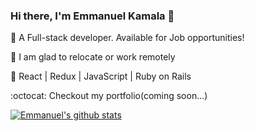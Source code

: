 ### Hi there, I'm Emmanuel Kamala 👋

🐛 A Full-stack developer. Available for Job opportunities!

💸 I am glad to relocate or work remotely

📡 React | Redux | JavaScript | Ruby on Rails

:octocat: Checkout my portfolio(coming soon...)

<!--
**emmanuelkamala/emmanuelkamala** is a ✨ _special_ ✨ repository because its `README.md` (this file) appears on your GitHub profile.


[![Header](https://raw.githubusercontent.com/emmanuelkamala/<OWNER>/<OWNER>/readme_header.png "Header")](https://emmanuelkamala.me/)
Here are some ideas to get you started:

- 🔭 I’m currently working on ...
- 🌱 I’m currently learning ...
- 👯 I’m looking to collaborate on ...
- 🤔 I’m looking for help with ...
- 💬 Ask me about ...
- 📫 How to reach me: ...
- 😄 Pronouns: ...
- ⚡ Fun fact: ...
-->
[![Emmanuel's github stats](https://github-readme-stats.vercel.app/api?username=emmanuelkamala)](https://github.com/emmanuelkamala/github-readme-stats) 


